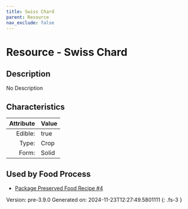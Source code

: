 ```yaml
---
title: Swiss Chard
parent: Resource
nav_exclude: false
---
```

# Resource - Swiss Chard

## Description
No Description

## Characteristics

| Attribute      | Value |
|--------:|:------|
|Edible:|true|
|Type:|Crop|
|Form:|Solid|
 



    
## Used by Food Process

- [Package Preserved Food Recipe #4](../food/package-preserved-food-recipe--4.html)


Version: pre-3.9.0 Generated on: 2024-11-23T12:27:49.5801111
{: .fs-3 }
